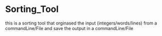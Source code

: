 # Sorting_Tool

this is a sorting tool that orginased the input (integers/words/lines) from a commandLine/File and save the output in a commandLine/File
